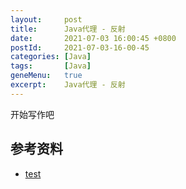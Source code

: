 ```yaml
---
layout:     post
title:      Java代理 - 反射
date:       2021-07-03 16:00:45 +0800
postId:     2021-07-03-16-00-45
categories: [Java]
tags:       [Java]
geneMenu:   true
excerpt:    Java代理 - 反射
---
```


开始写作吧

## 参考资料

* [test](test.html)
